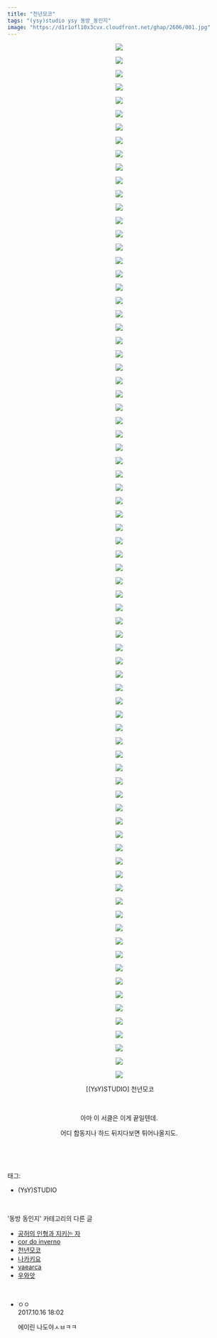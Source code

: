 ```yaml
---
title: "천년모코"
tags: "(ysy)studio ysy 동방_동인지"
image: "https://d1r1ofl10x3cvx.cloudfront.net/ghap/2606/001.jpg"
---
```

<div class="article">
<p style="text-align: center; clear: none; float: none;"><img src="{{ site.imgserver7 }}/ghap/2606/001.jpg"/></p>
<p style="text-align: center; clear: none; float: none;"><img src="{{ site.imgserver7 }}/ghap/2606/002.jpg"/></p>
<p style="text-align: center; clear: none; float: none;"><img src="{{ site.imgserver7 }}/ghap/2606/003.jpg"/></p>
<p style="text-align: center; clear: none; float: none;"><img src="{{ site.imgserver7 }}/ghap/2606/004.jpg"/></p>
<p style="text-align: center; clear: none; float: none;"><img src="{{ site.imgserver7 }}/ghap/2606/005.jpg"/></p>
<p style="text-align: center; clear: none; float: none;"><img src="{{ site.imgserver7 }}/ghap/2606/006.jpg"/></p>
<p style="text-align: center; clear: none; float: none;"><img src="{{ site.imgserver7 }}/ghap/2606/007.jpg"/></p>
<p style="text-align: center; clear: none; float: none;"><img src="{{ site.imgserver7 }}/ghap/2606/008.jpg"/></p>
<p style="text-align: center; clear: none; float: none;"><img src="{{ site.imgserver7 }}/ghap/2606/009.jpg"/></p>
<p style="text-align: center; clear: none; float: none;"><img src="{{ site.imgserver7 }}/ghap/2606/010.jpg"/></p>
<p style="text-align: center; clear: none; float: none;"><img src="{{ site.imgserver7 }}/ghap/2606/011.jpg"/></p>
<p style="text-align: center; clear: none; float: none;"><img src="{{ site.imgserver7 }}/ghap/2606/012.jpg"/></p>
<p style="text-align: center; clear: none; float: none;"><img src="{{ site.imgserver7 }}/ghap/2606/013.jpg"/></p>
<p style="text-align: center; clear: none; float: none;"><img src="{{ site.imgserver7 }}/ghap/2606/014.jpg"/></p>
<p style="text-align: center; clear: none; float: none;"><img src="{{ site.imgserver7 }}/ghap/2606/015.jpg"/></p>
<p style="text-align: center; clear: none; float: none;"><img src="{{ site.imgserver7 }}/ghap/2606/016.jpg"/></p>
<p style="text-align: center; clear: none; float: none;"><img src="{{ site.imgserver7 }}/ghap/2606/017.jpg"/></p>
<p style="text-align: center; clear: none; float: none;"><img src="{{ site.imgserver7 }}/ghap/2606/018.jpg"/></p>
<p style="text-align: center; clear: none; float: none;"><img src="{{ site.imgserver7 }}/ghap/2606/019.jpg"/></p>
<p style="text-align: center; clear: none; float: none;"><img src="{{ site.imgserver7 }}/ghap/2606/020.jpg"/></p>
<p style="text-align: center; clear: none; float: none;"><img src="{{ site.imgserver7 }}/ghap/2606/021.jpg"/></p>
<p style="text-align: center; clear: none; float: none;"><img src="{{ site.imgserver7 }}/ghap/2606/022.jpg"/></p>
<p style="text-align: center; clear: none; float: none;"><img src="{{ site.imgserver7 }}/ghap/2606/023.jpg"/></p>
<p style="text-align: center; clear: none; float: none;"><img src="{{ site.imgserver7 }}/ghap/2606/024.jpg"/></p>
<p style="text-align: center; clear: none; float: none;"><img src="{{ site.imgserver7 }}/ghap/2606/025.jpg"/></p>
<p style="text-align: center; clear: none; float: none;"><img src="{{ site.imgserver7 }}/ghap/2606/026.jpg"/></p>
<p style="text-align: center; clear: none; float: none;"><img src="{{ site.imgserver7 }}/ghap/2606/027.jpg"/></p>
<p style="text-align: center; clear: none; float: none;"><img src="{{ site.imgserver7 }}/ghap/2606/028.jpg"/></p>
<p style="text-align: center; clear: none; float: none;"><img src="{{ site.imgserver7 }}/ghap/2606/029.jpg"/></p>
<p style="text-align: center; clear: none; float: none;"><img src="{{ site.imgserver7 }}/ghap/2606/030.jpg"/></p>
<p style="text-align: center; clear: none; float: none;"><img src="{{ site.imgserver7 }}/ghap/2606/031.jpg"/></p>
<p style="text-align: center; clear: none; float: none;"><img src="{{ site.imgserver7 }}/ghap/2606/032.jpg"/></p>
<p style="text-align: center; clear: none; float: none;"><img src="{{ site.imgserver7 }}/ghap/2606/033.jpg"/></p>
<p style="text-align: center; clear: none; float: none;"><img src="{{ site.imgserver7 }}/ghap/2606/034.jpg"/></p>
<p style="text-align: center; clear: none; float: none;"><img src="{{ site.imgserver7 }}/ghap/2606/035.jpg"/></p>
<p style="text-align: center; clear: none; float: none;"><img src="{{ site.imgserver7 }}/ghap/2606/036.jpg"/></p>
<p style="text-align: center; clear: none; float: none;"><img src="{{ site.imgserver7 }}/ghap/2606/037.jpg"/></p>
<p style="text-align: center; clear: none; float: none;"><img src="{{ site.imgserver7 }}/ghap/2606/038.jpg"/></p>
<p style="text-align: center; clear: none; float: none;"><img src="{{ site.imgserver7 }}/ghap/2606/039.jpg"/></p>
<p style="text-align: center; clear: none; float: none;"><img src="{{ site.imgserver7 }}/ghap/2606/040.jpg"/></p>
<p style="text-align: center; clear: none; float: none;"><img src="{{ site.imgserver7 }}/ghap/2606/041.jpg"/></p>
<p style="text-align: center; clear: none; float: none;"><img src="{{ site.imgserver7 }}/ghap/2606/042.jpg"/></p>
<p style="text-align: center; clear: none; float: none;"><img src="{{ site.imgserver7 }}/ghap/2606/043.jpg"/></p>
<p style="text-align: center; clear: none; float: none;"><img src="{{ site.imgserver7 }}/ghap/2606/044.jpg"/></p>
<p style="text-align: center; clear: none; float: none;"><img src="{{ site.imgserver7 }}/ghap/2606/045.jpg"/></p>
<p style="text-align: center; clear: none; float: none;"><img src="{{ site.imgserver7 }}/ghap/2606/046.jpg"/></p>
<p style="text-align: center; clear: none; float: none;"><img src="{{ site.imgserver7 }}/ghap/2606/047.jpg"/></p>
<p style="text-align: center; clear: none; float: none;"><img src="{{ site.imgserver7 }}/ghap/2606/048.jpg"/></p>
<p style="text-align: center; clear: none; float: none;"><img src="{{ site.imgserver7 }}/ghap/2606/049.jpg"/></p>
<p style="text-align: center; clear: none; float: none;"><img src="{{ site.imgserver7 }}/ghap/2606/050.jpg"/></p>
<p style="text-align: center; clear: none; float: none;"><img src="{{ site.imgserver7 }}/ghap/2606/051.jpg"/></p>
<p style="text-align: center; clear: none; float: none;"><img src="{{ site.imgserver7 }}/ghap/2606/052.jpg"/></p>
<p style="text-align: center; clear: none; float: none;"><img src="{{ site.imgserver7 }}/ghap/2606/053.jpg"/></p>
<p style="text-align: center; clear: none; float: none;"><img src="{{ site.imgserver7 }}/ghap/2606/054.jpg"/></p>
<p style="text-align: center; clear: none; float: none;"><img src="{{ site.imgserver7 }}/ghap/2606/055.jpg"/></p>
<p style="text-align: center; clear: none; float: none;"><img src="{{ site.imgserver7 }}/ghap/2606/056.jpg"/></p>
<p style="text-align: center; clear: none; float: none;"><img src="{{ site.imgserver7 }}/ghap/2606/057.jpg"/></p>
<p style="text-align: center; clear: none; float: none;"><img src="{{ site.imgserver7 }}/ghap/2606/058.jpg"/></p>
<p style="text-align: center; clear: none; float: none;"><img src="{{ site.imgserver7 }}/ghap/2606/059.jpg"/></p>
<p style="text-align: center; clear: none; float: none;"><img src="{{ site.imgserver7 }}/ghap/2606/060.jpg"/></p>
<p style="text-align: center; clear: none; float: none;"><img src="{{ site.imgserver7 }}/ghap/2606/061.jpg"/></p>
<p style="text-align: center; clear: none; float: none;"><img src="{{ site.imgserver7 }}/ghap/2606/062.jpg"/></p>
<p style="text-align: center; clear: none; float: none;"><img src="{{ site.imgserver7 }}/ghap/2606/063.jpg"/></p>
<p style="text-align: center; clear: none; float: none;"><img src="{{ site.imgserver7 }}/ghap/2606/064.jpg"/></p>
<p style="text-align: center; clear: none; float: none;"><img src="{{ site.imgserver7 }}/ghap/2606/065.jpg"/></p>
<p style="text-align: center; clear: none; float: none;"><img src="{{ site.imgserver7 }}/ghap/2606/066.jpg"/></p>
<p style="text-align: center; clear: none; float: none;"><img src="{{ site.imgserver7 }}/ghap/2606/067.jpg"/></p>
<p style="text-align: center; clear: none; float: none;"><img src="{{ site.imgserver7 }}/ghap/2606/068.jpg"/></p>
<p style="text-align: center; clear: none; float: none;"><img src="{{ site.imgserver7 }}/ghap/2606/069.jpg"/></p>
<p style="text-align: center; clear: none; float: none;"><img src="{{ site.imgserver7 }}/ghap/2606/070.jpg"/></p>
<p style="text-align: center; clear: none; float: none;"><img src="{{ site.imgserver7 }}/ghap/2606/071.jpg"/></p>
<p style="text-align: center; clear: none; float: none;"><img src="{{ site.imgserver7 }}/ghap/2606/072.jpg"/></p>
<p style="text-align: center; clear: none; float: none;"><img src="{{ site.imgserver7 }}/ghap/2606/073.jpg"/></p>
<p style="text-align: center; clear: none; float: none;"><img src="{{ site.imgserver7 }}/ghap/2606/074.jpg"/></p>
<p style="text-align: center; clear: none; float: none;"><img src="{{ site.imgserver7 }}/ghap/2606/075.jpg"/></p>
<p style="text-align: center; clear: none; float: none;"><img src="{{ site.imgserver7 }}/ghap/2606/076.jpg"/></p>
<p style="text-align: center; clear: none; float: none;"><img src="{{ site.imgserver7 }}/ghap/2606/077.jpg"/></p>
<p style="text-align: center; clear: none; float: none;"><img src="{{ site.imgserver7 }}/ghap/2606/078.jpg"/></p>
<p style="text-align: center; clear: none; float: none;"> [(YsY)STUDIO] 천년모코<br/></p>
<p style="text-align: center; clear: none; float: none;"><br/></p>
<p style="text-align: center; clear: none; float: none;">아마 이 서클은 이게 끝일텐데.</p>
<p style="text-align: center; clear: none; float: none;">어디 합동지나 하드 뒤지다보면 튀어나올지도.</p>
<p><br/></p>
</div><br/>
<div class="tagTrail">
<p>태그: </p>
<ul>
<li>(YsY)STUDIO</li>
</ul>
</div><br/>
<div class="another">
<p>'동방 동인지' 카테고리의 다른 글</p>
<ul>
<li><a href="/ghap_2610">공허의 인형과 지키는 자</a></li>
<li><a href="/ghap_2608">cor do inverno</a></li>
<li><a href="/ghap_2606">천년모코</a></li>
<li><a href="/ghap_2600">나카키요</a></li>
<li><a href="/ghap_2599">vaearca</a></li>
<li><a href="/ghap_2598">우와앗</a></li>
</ul>
</div><br/>
<div class="cb_module cb_fluid">
<div class="cb_wrt cb_profile">
<div class="comment">
<ul>
<li class="cb_thumb_off" id="comment15106864">
<div class="cb_comment_area">
<div class="cb_info_area">
<div class="cb_section">
<span class="cb_nick_name">ㅇㅇ</span>
</div>
<div class="cb_section">
<span class="cb_date">2017.10.16 18:02 </span>
</div>
</div>
<div class="cb_dsc_comment">
<p class="cb_dsc">
											에이린 나도야ㅅㅂㅋㅋ
										</p>
</div>
</div></li>
</ul>
</div>
</div><!-- commentList close -->
</div><br/>
